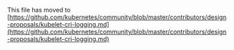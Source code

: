 This file has moved to [https://github.com/kubernetes/community/blob/master/contributors/design-proposals/kubelet-cri-logging.md](https://github.com/kubernetes/community/blob/master/contributors/design-proposals/kubelet-cri-logging.md)

